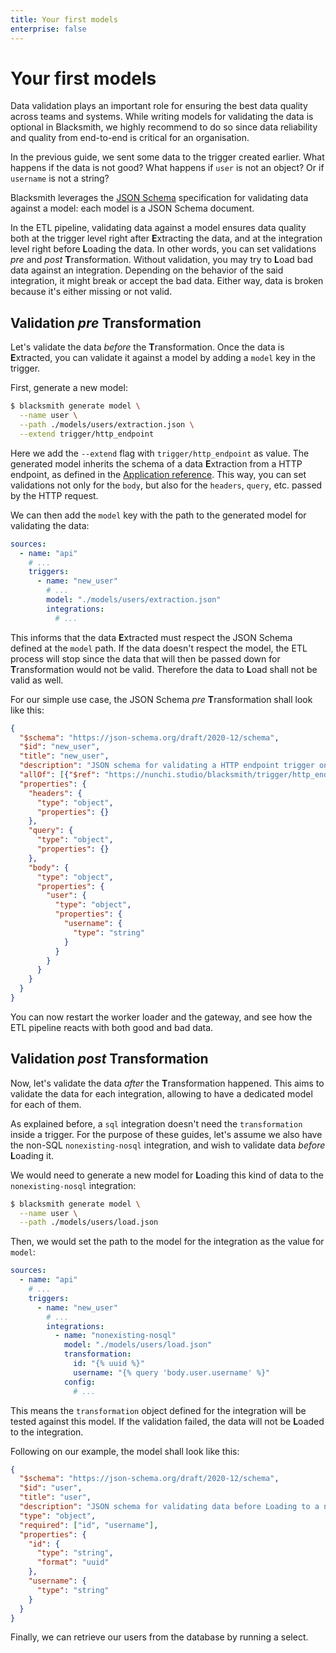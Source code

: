 ```yaml
---
title: Your first models
enterprise: false
---
```


# Your first models

Data validation plays an important role for ensuring the best data quality across
teams and systems. While writing models for validating the data is optional in
Blacksmith, we highly recommend to do so since data reliability and quality from
end-to-end is critical for an organisation.

In the previous guide, we sent some data to the trigger created earlier. What
happens if the data is not good? What happens if `user` is not an object? Or if
`username` is not a string?

Blacksmith leverages the [JSON Schema](https://json-schema.org/) specification
for validating data against a model: each model is a JSON Schema document.

In the ETL pipeline, validating data against a model ensures data quality both at
the trigger level right after **E**xtracting the data, and at the integration level
right before **L**oading the data. In other words, you can set validations *pre*
and *post* **T**ransformation. Without validation, you may try to **L**oad bad
data against an integration. Depending on the behavior of the said integration,
it might break or accept the bad data. Either way, data is broken because it's
either missing or not valid.

## Validation *pre* Transformation

Let's validate the data *before* the **T**ransformation. Once the data is
**E**xtracted, you can validate it against a model by adding a `model` key in the
trigger.

First, generate a new model:
```bash
$ blacksmith generate model \
  --name user \
  --path ./models/users/extraction.json \
  --extend trigger/http_endpoint
```

Here we add the `--extend` flag with `trigger/http_endpoint` as value. The generated
model inherits the schema of a data **E**xtraction from a HTTP endpoint, as defined
in the [Application reference](/blacksmith/tour). This way, you can set validations
not only for the `body`, but also for the `headers`, `query`, etc. passed by the
HTTP request.

We can then add the `model` key with the path to the generated model for validating
the data:
```yml
sources:
  - name: "api"
    # ...
    triggers:
      - name: "new_user"
        # ...
        model: "./models/users/extraction.json"
        integrations:
          # ...
```

This informs that the data **E**xtracted must respect the JSON Schema defined at
the `model` path. If the data doesn't respect the model, the ETL process will stop
since the data that will then be passed down for **T**ransformation would not be
valid. Therefore the data to **L**oad shall not be valid as well.

For our simple use case, the JSON Schema *pre* **T**ransformation shall look like
this:
```json
{
  "$schema": "https://json-schema.org/draft/2020-12/schema",
  "$id": "new_user",
  "title": "new_user",
  "description": "JSON schema for validating a HTTP endpoint trigger on `new_user`.",
  "allOf": [{"$ref": "https://nunchi.studio/blacksmith/trigger/http_endpoint"}],
  "properties": {
    "headers": {
      "type": "object",
      "properties": {}
    },
    "query": {
      "type": "object",
      "properties": {}
    },
    "body": {
      "type": "object",
      "properties": {
        "user": {
          "type": "object",
          "properties": {
            "username": {
              "type": "string"
            }
          }
        }
      }
    }
  }
}
```

You can now restart the worker loader and the gateway, and see how the ETL pipeline
reacts with both good and bad data.

## Validation *post* Transformation

Now, let's validate the data *after* the **T**ransformation happened. This aims
to validate the data for each integration, allowing to have a dedicated model
for each of them.

As explained before, a `sql` integration doesn't need the `transformation` inside
a trigger. For the purpose of these guides, let's assume we also have the non-SQL
`nonexisting-nosql` integration, and wish to validate data *before* **L**oading
it.

We would need to generate a new model for **L**oading this kind of data to the
`nonexisting-nosql` integration:
```bash
$ blacksmith generate model \
  --name user \
  --path ./models/users/load.json
```

Then, we would set the path to the model for the integration as the value for
`model`:
```yml
sources:
  - name: "api"
    # ...
    triggers:
      - name: "new_user"
        # ...
        integrations:
          - name: "nonexisting-nosql"
            model: "./models/users/load.json"
            transformation:
              id: "{% uuid %}"
              username: "{% query 'body.user.username' %}"
            config:
              # ...
```

This means the `transformation` object defined for the integration will be tested
against this model. If the validation failed, the data will not be **L**oaded to
the integration.

Following on our example, the model shall look like this:
```json
{
  "$schema": "https://json-schema.org/draft/2020-12/schema",
  "$id": "user",
  "title": "user",
  "description": "JSON schema for validating data before Loading to a non-SQL integration.",
  "type": "object",
  "required": ["id", "username"],
  "properties": {
    "id": {
      "type": "string",
      "format": "uuid"
    },
    "username": {
      "type": "string"
    }
  }
}
```

Finally, we can retrieve our users from the database by running a select.
